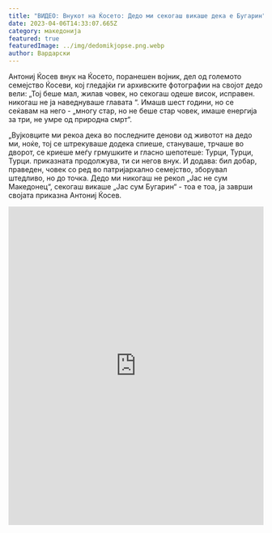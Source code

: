 ```yaml
---
title: "ВИДЕО: Внукот на Ќосето: Дедо ми секогаш викаше дека е Бугарин"
date: 2023-04-06T14:33:07.665Z
category: македонија
featured: true
featuredImage: ../img/dedomikjopse.png.webp
author: Вардарски
---
```


Антониј Ќосев внук на Ќосето, поранешен војник, дел од големото семејство Ќосеви, кој гледајќи ги архивските фотографии на својот дедо вели: „Тој беше мал, жилав човек, но секогаш одеше висок, исправен. никогаш не ја наведнуваше главата “. Имашв шест години, но се сеќавам на него - „многу стар, но не беше стар човек, имаше енергија за три, не умре од природна смрт“.

„Вујковците ми рекоа дека во последните денови од животот на дедо ми, ноќе, тој се штрекуваше додека спиеше, стануваше, трчаше во дворот, се криеше меѓу грмушките и гласно шепотеше: Турци, Турци, Турци. приказната продолжува, ти си негов внук. И додава: бил добар, праведен, човек со ред во патријархално семејство, зборувал штедливо, но до точка. Дедо ми никогаш не рекол „Јас не сум Македонец“, секогаш викаше „Јас сум Бугарин“ - тоа е тоа, ја заврши својата приказна Антониј Ќосев.

<iframe width="100%" height="630" src="https://www.youtube.com/embed/FGZQyqwcvoU" title="Поборникът за Македония Андон Янев- Кьосето- навремето всяващ страх, днес- почти забравен" frameborder="0" allow="accelerometer; autoplay; clipboard-write; encrypted-media; gyroscope; picture-in-picture; web-share" allowfullscreen></iframe>

